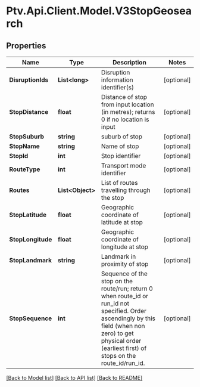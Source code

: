 # Ptv.Api.Client.Model.V3StopGeosearch

## Properties

Name | Type | Description | Notes
------------ | ------------- | ------------- | -------------
**DisruptionIds** | **List&lt;long&gt;** | Disruption information identifier(s) | [optional] 
**StopDistance** | **float** | Distance of stop from input location (in metres); returns 0 if no location is input | [optional] 
**StopSuburb** | **string** | suburb of stop | [optional] 
**StopName** | **string** | Name of stop | [optional] 
**StopId** | **int** | Stop identifier | [optional] 
**RouteType** | **int** | Transport mode identifier | [optional] 
**Routes** | **List&lt;Object&gt;** | List of routes travelling through the stop | [optional] 
**StopLatitude** | **float** | Geographic coordinate of latitude at stop | [optional] 
**StopLongitude** | **float** | Geographic coordinate of longitude at stop | [optional] 
**StopLandmark** | **string** | Landmark in proximity of stop | [optional] 
**StopSequence** | **int** | Sequence of the stop on the route/run; return 0 when route_id or run_id not specified. Order ascendingly by this field (when non zero) to get physical order (earliest first) of stops on the route_id/run_id. | [optional] 

[[Back to Model list]](../README.md#documentation-for-models) [[Back to API list]](../README.md#documentation-for-api-endpoints) [[Back to README]](../README.md)

